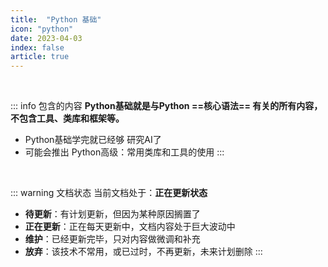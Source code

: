 ```yaml
---
title:  "Python 基础"
icon: "python"
date: 2023-04-03
index: false
article: true
---
```

<br>

::: info 包含的内容
**Python基础就是与Python ==核心语法== 有关的所有内容，不包含工具、类库和框架等。**
- Python基础学完就已经够 研究AI了
- 可能会推出 Python高级：常用类库和工具的使用
:::
<br>

::: warning 文档状态
当前文档处于：**正在更新状态**
- **待更新**：有计划更新，但因为某种原因搁置了
- **正在更新**：正在每天更新中，文档内容处于巨大波动中
- **维护**：已经更新完毕，只对内容做微调和补充
- **放弃**：该技术不常用，或已过时，不再更新，未来计划删除
:::
